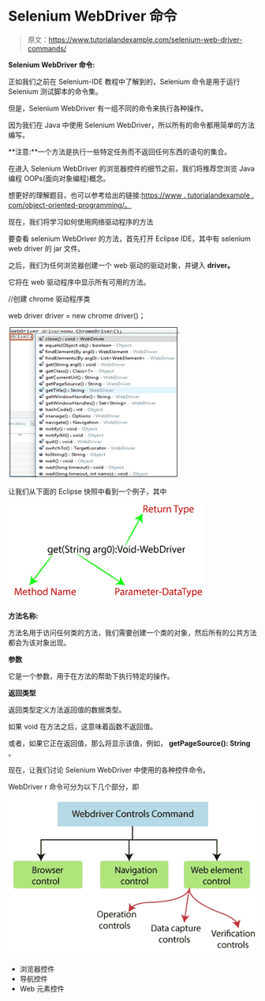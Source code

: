 # Selenium WebDriver 命令

> 原文：<https://www.tutorialandexample.com/selenium-web-driver-commands/>

**Selenium WebDriver 命令:**

正如我们之前在 Selenium-IDE 教程中了解到的，Selenium 命令是用于运行 Selenium 测试脚本的命令集。

但是，Selenium WebDriver 有一组不同的命令来执行各种操作。

因为我们在 Java 中使用 Selenium WebDriver，所以所有的命令都用简单的方法编写。

**注意:**一个方法是执行一些特定任务而不返回任何东西的语句的集合。

在进入 Selenium WebDriver 的浏览器控件的细节之前，我们将推荐您浏览 Java 编程 OOPs(面向对象编程)概念。

想更好的理解题目，也可以参考给出的链接:[https://www . tutorialandexample . com/object-oriented-programming/。](https://www.tutorialandexample.com/object-oriented-programming/)

现在，我们将学习如何使用网络驱动程序的方法

要查看 selenium WebDriver 的方法，首先打开 Eclipse IDE，其中有 selenium web driver 的 jar 文件。

之后，我们为任何浏览器创建一个 web 驱动的驱动对象，并键入 **driver。**

它将在 web 驱动程序中显示所有可用的方法。

//创建 chrome 驱动程序类

web driver driver = new chrome driver()；

![Selenium Web Driver Commands](img/9d2e6e0c6fcd855ad459b3a41aed34d7.png)

让我们从下面的 Eclipse 快照中看到一个例子，其中

![ example form the below snapshot taken](img/dde83ad713e56d4c9ec75e4134a745f1.png)

**方法名称:**

方法名用于访问任何类的方法，我们需要创建一个类的对象，然后所有的公共方法都会为该对象出现。

**参数**

它是一个参数，用于在方法的帮助下执行特定的操作。

**返回类型**

返回类型定义方法返回值的数据类型。

如果 void 在方法之后，这意味着函数不返回值。

或者，如果它正在返回值，那么将显示该值，例如， **getPageSource(): String** 。

现在，让我们讨论 Selenium WebDriver 中使用的各种控件命令。

WebDriver r 命令可分为以下几个部分，即

![Selenium Web Driver Commands](img/b37bbfbba52f463cfc60d6994c38bffa.png)

*   浏览器控件
*   导航控件
*   Web 元素控件
